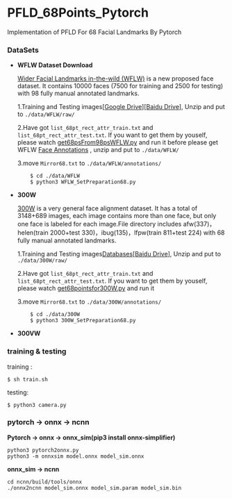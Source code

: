 # PFLD_68Points_Pytorch

Implementation of PFLD For 68 Facial Landmarks By Pytorch

### DataSets
- **WFLW Dataset Download**  

  [Wider Facial Landmarks in-the-wild (WFLW)](https://wywu.github.io/projects/LAB/WFLW.html) is a new proposed face dataset. It contains 10000 faces (7500 for training and 2500 for testing) with 98 fully manual annotated landmarks.   

  1.Training and Testing images[[Google Drive](https://drive.google.com/file/d/1hzBd48JIdWTJSsATBEB_eFVvPL1bx6UC/view?usp=sharing)][[Baidu Drive](https://pan.baidu.com/s/1paoOpusuyafHY154lqXYrA)], Unzip and put to `./data/WFLW/raw/`

  2.Have got `list_68pt_rect_attr_train.txt` and `list_68pt_rect_attr_test.txt`. If you want to get them by youself, please watch
  [get68psFrom98psWFLW.py](https://github.com/github-luffy/PFLD_68points_Pytorch/blob/master/data/WFLW/get68psFrom98psWFLW.py)
  and run it before please get WFLW [Face Annotations](https://wywu.github.io/projects/LAB/support/WFLW_annotations.tar.gz) , unzip and put to `./data/WFLW/`   

  3.move `Mirror68.txt` to `./data/WFLW/annotations/`
  ~~~shell
      $ cd ./data/WFLW 
      $ python3 WFLW_SetPreparation68.py
  ~~~
 
- **300W**

  [300W](https://ibug.doc.ic.ac.uk/resources/300-W/) is a very general face alignment dataset. It has a total of 3148+689 images, each image contains more than one face, but only one face is labeled for each image.File directory includes afw(337)，helen(train 2000+test 330)，ibug(135)，lfpw(train 811+test 224) with 68 fully manual annotated landmarks.

  1.Training and Testing images[Databases](https://ibug.doc.ic.ac.uk/resources/facial-point-annotations/)[[Baidu Drive](https://pan.baidu.com/s/1paoOpusuyafHY154lqXYrA)], Unzip and put to `./data/300W/raw/`

  2.Have got `list_68pt_rect_attr_train.txt` and `list_68pt_rect_attr_test.txt`. If you want to get them by youself, please watch
  [get68pointsfor300W.py](https://github.com/github-luffy/PFLD_68points_Pytorch/blob/master/data/300W/get68pointsfor300W.py)
  and run it  

  3.move `Mirror68.txt` to `./data/300W/annotations/`
  ~~~shell
      $ cd ./data/300W 
      $ python3 300W_SetPreparation68.py
  ~~~
 
- **300VW** 

### training & testing

training :

~~~shell
$ sh train.sh
~~~

testing:

~~~shell
$ python3 camera.py
~~~

### pytorch -> onnx -> ncnn

**Pytorch -> onnx -> onnx_sim(pip3 install onnx-simplifier)**

~~~~shell
python3 pytorch2onnx.py
python3 -m onnxsim model.onnx model_sim.onnx
~~~~

**onnx_sim -> ncnn**

~~~shell
cd ncnn/build/tools/onnx
./onnx2ncnn model_sim.onnx model_sim.param model_sim.bin
~~~
